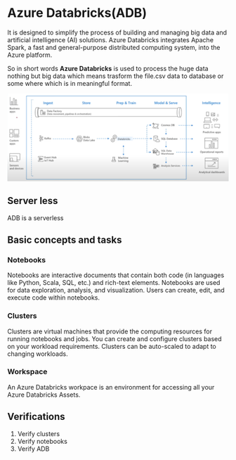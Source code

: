 # Azure Databricks(ADB)  
It is designed to simplify the process of building and managing big data and artificial intelligence (AI) solutions. Azure Databricks integrates Apache Spark, a fast and general-purpose distributed computing system, into the Azure platform.  

So in short words **Azure Databricks** is used to process the huge data nothing but big data which means trasform the file.csv data to database or some where which is in meaningful format.  

![Azure Databricks](databricks.png)  

## Server less  
ADB is a serverless  

## Basic concepts and tasks  
### Notebooks  
Notebooks are interactive documents that contain both code (in languages like Python, Scala, SQL, etc.) and rich-text elements. Notebooks are used for data exploration, analysis, and visualization. Users can create, edit, and execute code within notebooks.  

### Clusters  
Clusters are virtual machines that provide the computing resources for running notebooks and jobs. You can create and configure clusters based on your workload requirements. Clusters can be auto-scaled to adapt to changing workloads.  

### Workspace  
An Azure Databricks workpace is an environment for accessing all your Azure Databricks Assets.  

## Verifications  
1. Verify clusters  
2. Verify notebooks  
3. Verify ADB  